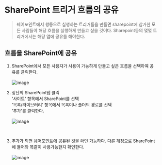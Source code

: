 # SharePoint 트리거 흐름의 공유
> 쉐어포인트에서 행동으로 실행하는 트리거들을 만들면 sharepoint에 참가한 모든 사람들이 해당 흐름을 실행하게 만들고 싶을 것이다. Sharepoint등의 몇몇 트리거에서는 해당 앱에 공유를 해야한다.

## 흐름을 SharePoint에 공유
1. SharePoint에서 모든 사용자가 사용이 가능하게 만들고 싶은 흐름을 선택하여 공유를 클릭한다.<br><br>![image](https://user-images.githubusercontent.com/39551265/165443936-6fec35bf-df42-4e15-aae1-7e356c42efbd.png)<br>

2. 상단의 SharePoint탭 클릭<br>'사이트' 항목에서 SharePoint를 선택<br>'목록/라이브러리' 항목에서 목록이나 폴더의 경로를 선택<br>'추가'를 클릭한다.<br><br>![image](https://user-images.githubusercontent.com/39551265/165444806-c602e3b1-0e05-450e-a6bd-962e31ee3bf6.png)
<br>

3. 추가가 되면 쉐어포인트에 공유된 것을 확인 가능하다. 다른 계정으로 SharePoint에 들어와 똑같이 사용가능한지 확인한다.<br><br>![image](https://user-images.githubusercontent.com/39551265/165444447-2ea7ff03-5d8f-4c04-a254-8efaf3cd0c22.png)<br>